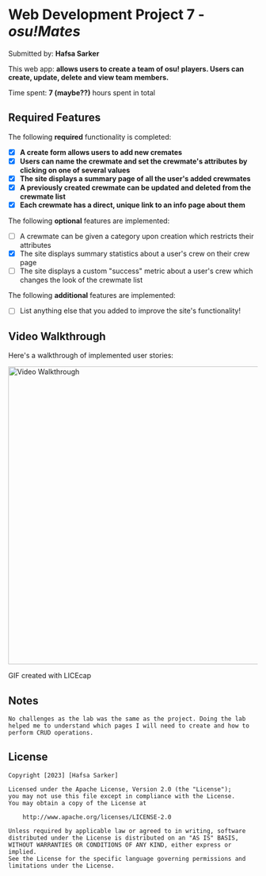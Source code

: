# Web Development Project 7 - *osu!Mates*

Submitted by: **Hafsa Sarker**

This web app: **allows users to create a team of osu! players. Users can create, update, delete and view team members.**

Time spent: **7 (maybe??)** hours spent in total

## Required Features

The following **required** functionality is completed:

- [x] **A create form allows users to add new cremates**
- [x] **Users can name the crewmate and set the crewmate's attributes by clicking on one of several values**
- [x] **The site displays a summary page of all the user's added crewmates**
- [x] **A previously created crewmate can be updated and deleted from the crewmate list**
- [x] **Each crewmate has a direct, unique link to an info page about them**

The following **optional** features are implemented:

- [ ] A crewmate can be given a category upon creation which restricts their attributes
- [X] The site displays summary statistics about a user's crew on their crew page 
- [ ] The site displays a custom "success" metric about a user's crew which changes the look of the crewmate list

The following **additional** features are implemented:

* [ ] List anything else that you added to improve the site's functionality!

## Video Walkthrough

Here's a walkthrough of implemented user stories:

<img src='.\proj7.gif' title='Video Walkthrough' width='600' alt='Video Walkthrough' />

<!-- Replace this with whatever GIF tool you used! -->
GIF created with LICEcap

## Notes

    No challenges as the lab was the same as the project. Doing the lab helped me to understand which pages I will need to create and how to perform CRUD operations.

## License

    Copyright [2023] [Hafsa Sarker]

    Licensed under the Apache License, Version 2.0 (the "License");
    you may not use this file except in compliance with the License.
    You may obtain a copy of the License at

        http://www.apache.org/licenses/LICENSE-2.0

    Unless required by applicable law or agreed to in writing, software
    distributed under the License is distributed on an "AS IS" BASIS,
    WITHOUT WARRANTIES OR CONDITIONS OF ANY KIND, either express or implied.
    See the License for the specific language governing permissions and
    limitations under the License.
